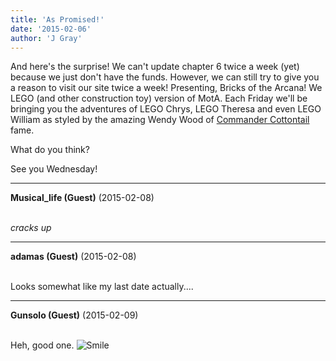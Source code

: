 ```yaml
---
title: 'As Promised!'
date: '2015-02-06'
author: 'J Gray'
---
```


<p>And here's the surprise! We can't update chapter 6 twice a week (yet) because we just don't have the funds. However, we can still try to give you a reason to visit our site twice a week! Presenting, Bricks of the Arcana! We LEGO (and other construction toy) version of MotA. Each Friday we'll be bringing you the adventures of LEGO Chrys, LEGO Theresa and even LEGO William as styled by the amazing Wendy Wood of <a href="http://commandercottontail.com/" target="_blank">Commander Cottontail</a> fame.</p><p>What do you think?</p><p>See you Wednesday!</p>

---
**Musical_life (Guest)** (2015-02-08)

<br> *cracks up*

---
**adamas (Guest)** (2015-02-08)

<br> Looks somewhat like my last date actually....<br>

---
**Gunsolo (Guest)** (2015-02-09)

<br> Heh, good one. <img src="/smilies/smile.gif" alt="Smile" border="0"><br>

